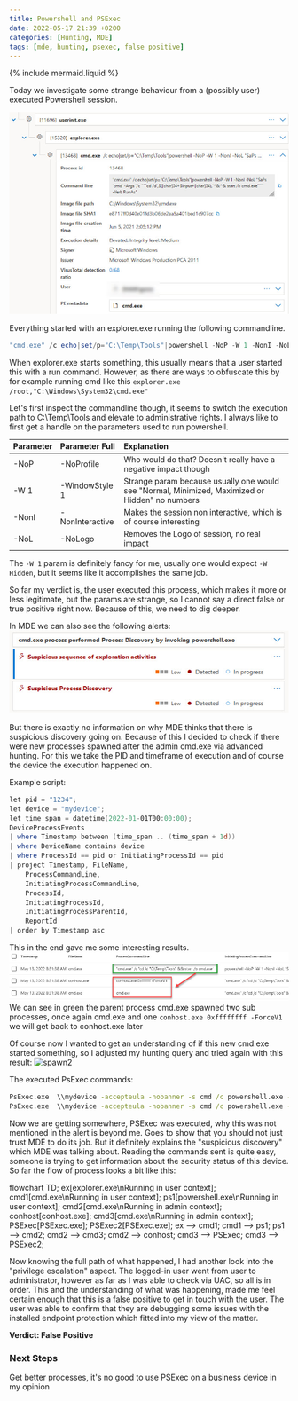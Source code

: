 ```yaml
---
title: Powershell and PSExec
date: 2022-05-17 21:39 +0200
categories: [Hunting, MDE]
tags: [mde, hunting, psexec, false positive]
---
```

{% include mermaid.liquid %}

Today we investigate some strange behaviour from a (possibly user) executed Powershell session.

![storyline](/assets/img/posts/2022-05-17/storyline_start.jpg)

Everything started with an explorer.exe running the following commandline.

```powershell
"cmd.exe" /c echo|set/p="C:\Temp\Tools"|powershell -NoP -W 1 -NonI -NoL "SaPs 'cmd' -Args '/c """cd /d',$([char]34+$Input+[char]34),'^&^& start /b cmd.exe"""' -Verb RunAs"
```

When explorer.exe starts something, this usually means that a user started this with a run command.
However, as there are ways to obfuscate this by for example running cmd like
this ```explorer.exe /root,"C:\Windows\System32\cmd.exe"```

Let's first inspect the commandline though, it seems to switch the execution path to C:\Temp\Tools and elevate to
administrative rights.
I always like to first get a handle on the parameters used to run powershell.

| Parameter | Parameter Full  | Explanation                                                                                     |
|:----------|:----------------|:------------------------------------------------------------------------------------------------|
| -NoP      | -NoProfile      | Who would do that? Doesn't really have a negative impact though                                 |
| -W 1      | -WindowStyle 1  | Strange param because usually one would see "Normal, Minimized, Maximized or Hidden" no numbers |
| -NonI     | -NonInteractive | Makes the session non interactive, which is of course interesting                               |
| -NoL      | -NoLogo         | Removes the Logo of session, no real impact                                                     |

The ```-W 1``` param is definitely fancy for me, usually one would expect ```-W Hidden```, but it seems like it
accomplishes the same job.

So far my verdict is, the user executed this process, which makes it more or less legitimate, but the params are
strange, so I cannot say a direct false or true positive right now.
Because of this, we need to dig deeper.

In MDE we can also see the following alerts:
![alerts](/assets/img/posts/2022-05-17/alerts.jpg)

But there is exactly no information on why MDE thinks that there is suspicious discovery going on.
Because of this I decided to check if there were new processes spawned after the admin cmd.exe via advanced hunting.
For this we take the PID and timeframe of execution and of course the device the execution happened on.

Example script:

```powershell
let pid = "1234";
let device = "mydevice";
let time_span = datetime(2022-01-01T00:00:00);
DeviceProcessEvents
| where Timestamp between (time_span .. (time_span + 1d))
| where DeviceName contains device
| where ProcessId == pid or InitiatingProcessId == pid
| project Timestamp, FileName,
    ProcessCommandLine,
    InitiatingProcessCommandLine,
    ProcessId,
    InitiatingProcessId,
    InitiatingProcessParentId,
    ReportId
| order by Timestamp asc
```

This in the end gave me some interesting results.
![spawn1](/assets/img/posts/2022-05-17/spawn1.jpg)
We can see in green the parent process cmd.exe spawned two sub processes, once again cmd.exe and one
```conhost.exe 0xffffffff -ForceV1``` we will get back to conhost.exe later

Of course now I wanted to get an understanding of if this new cmd.exe started something, so I adjusted my hunting query
and tried again with this result:
![spawn2](/assets/img/posts/2022-05-17/spawn2.jpg)

The executed PsExec commands:

```cmd
PsExec.exe  \\mydevice -accepteula -nobanner -s cmd /c powershell.exe -noninteractive -command "&{Get-MPComputerStatus | Select-Object -Property AntispywareEnabled, AntivirusEnabled, OnAccessProtectionEnabled, RealTimeProtectionEnabled}"
PsExec.exe  \\mydevice -accepteula -nobanner -s cmd /c powershell.exe -noninteractive -command "&{Get-MPComputerStatus | Select-Object -Property AMServiceEnabled, AntispywareEnabled, AntispywareSignatureLastUpdated, AntivirusEnabled, AntivirusSignatureLastUpdated, BehaviorMonitorEnabled, IoavProtectionEnabled, NISEnabled, NISSignatureLastUpdated, OnAccessProtectionEnabled, RealTimeProtectionEnabled, TamperProtectionSource}"
```

Now we are getting somewhere, PSExec was executed, why this was not mentioned in the alert is beyond me. Goes to show
that you should not just trust MDE to do its job.
But it definitely explains the "suspicious discovery" which MDE was talking about.
Reading the commands sent is quite easy, someone is trying to get information about the security status of this device.
So far the flow of process looks a bit like this:

<div class="mermaid">
flowchart TD;
    ex[explorer.exe\nRunning in user context];
    cmd1[cmd.exe\nRunning in user context];
    ps1[powershell.exe\nRunning in user context];
    cmd2[cmd.exe\nRunning in admin context];
    conhost[conhost.exe];
    cmd3[cmd.exe\nRunning in admin context];
    PSExec[PSExec.exe];
    PSExec2[PSExec.exe];
    ex --> cmd1;
    cmd1 --> ps1;
    ps1 --> cmd2;
    cmd2 --> cmd3;
    cmd2 --> conhost;
    cmd3 --> PSExec;
    cmd3 --> PSExec2;
</div>

Now knowing the full path of what happened, I had another look into the "privilege escalation" aspect.
The logged-in user went from user to administrator, however as far as I was able to check via UAC, so all is in order.
This and the understanding of what was happening, made me feel certain enough that this is a false positive to get in
touch with the user.
The user was able to confirm that they are debugging some issues with the installed endpoint protection which fitted
into my view of the matter.

**Verdict: False Positive**

### Next Steps
Get better processes, it's no good to use PSExec on a business device in my opinion
